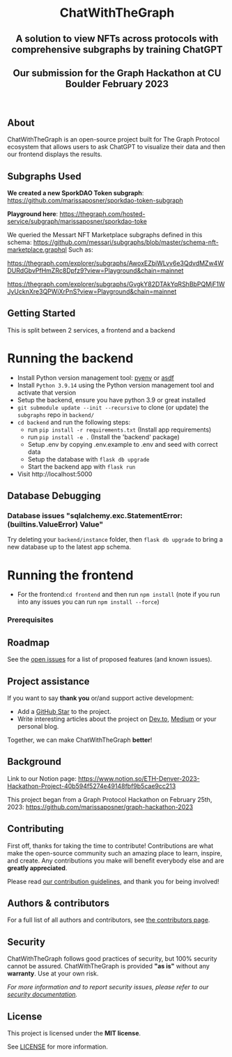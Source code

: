 <div align="center">
  <h1 align="center">ChatWithTheGraph</h1>
  <h2 align="center">A solution to view NFTs across protocols with comprehensive subgraphs by training ChatGPT</h2>
  <h2 align="center">Our submission for the Graph Hackathon at CU Boulder February 2023</h2>

  <br />
</div>

## About

ChatWithTheGraph is an open-source project built for The Graph Protocol ecosystem that allows users to ask ChatGPT to visualize their data and then our frontend displays the results.

## Subgraphs Used

**We created a new SporkDAO Token subgraph**: https://github.com/marissaposner/sporkdao-token-subgraph

**Playground here**: https://thegraph.com/hosted-service/subgraph/marissaposner/sporkdao-toke

We queried the Messart NFT Marketplace subgraphs defined in this schema: https://github.com/messari/subgraphs/blob/master/schema-nft-marketplace.graphql
Such as:

https://thegraph.com/explorer/subgraphs/AwoxEZbiWLvv6e3QdvdMZw4WDURdGbvPfHmZRc8Dpfz9?view=Playground&chain=mainnet

https://thegraph.com/explorer/subgraphs/GvgkY82DTAkYqRShBbPQMjF1WJyUcknXre3QPWiXrPnS?view=Playground&chain=mainnet

## Getting Started

This is split between 2 services, a frontend and a backend

# Running the backend
- Install Python version management tool: [pyenv](https://github.com/pyenv/pyenv) or [asdf](https://github.com/asdf-vm/asdf)
- Install `Python 3.9.14` using the Python version management tool and activate that version
- Setup the backend, ensure you have python 3.9 or great installed
- `git submodule update --init --recursive` to clone (or update) the `subgraphs` repo in `backend/`
- `cd backend` and run the following steps:
  - run `pip install -r requirements.txt` (Install app requirements)
  - run `pip install -e .` (Install the 'backend' package)
  - Setup .env by copying .env.example to .env and seed with correct data
  - Setup the database with `flask db upgrade`
  - Start the backend app with `flask run`
- Visit http://localhost:5000

## Database Debugging
### Database issues "sqlalchemy.exc.StatementError: (builtins.ValueError) Value"
Try deleting your `backend/instance` folder, then `flask db upgrade` to bring a new database up to
the latest app schema.


# Running the frontend

- For the frontend:`cd frontend` and then run `npm install` (note if you run into any issues you can run `npm install --force`)

### Prerequisites

## Roadmap

See the [open issues](https://github.com/marissaposner/graph-hackathon-2023/issues) for
a list of proposed features (and known issues).

## Project assistance

If you want to say **thank you** or/and support active development:

- Add a [GitHub Star](https://github.com/marissaposner/graph-hackathon-2023) to the
  project.
- Write interesting articles about the project on [Dev.to](https://dev.to/),
  [Medium](https://medium.com/) or your personal blog.

Together, we can make ChatWithTheGraph **better**!

## Background

Link to our Notion page: https://www.notion.so/ETH-Denver-2023-Hackathon-Project-40b594f5274e49148fbf9b5cae9cc213

This project began from a Graph Protocol Hackathon on February 25th, 2023: https://github.com/marissaposner/graph-hackathon-2023

## Contributing

First off, thanks for taking the time to contribute! Contributions are what make
the open-source community such an amazing place to learn, inspire, and create.
Any contributions you make will benefit everybody else and are **greatly
appreciated**.

Please read [our contribution guidelines](docs/CONTRIBUTING.md), and thank you
for being involved!

## Authors & contributors

For a full list of all authors and contributors, see
[the contributors page](https://github.com/gosuto-inzasheru/ethdenver-buidlathon-2023/graphs/contributors).

## Security

ChatWithTheGraph follows good practices of security, but 100% security cannot be assured.
ChatWithTheGraph is provided **"as is"** without any **warranty**. Use at your own risk.

_For more information and to report security issues, please refer to our
[security documentation](docs/SECURITY.md)._

## License

This project is licensed under the **MIT license**.

See [LICENSE](LICENSE) for more information.

